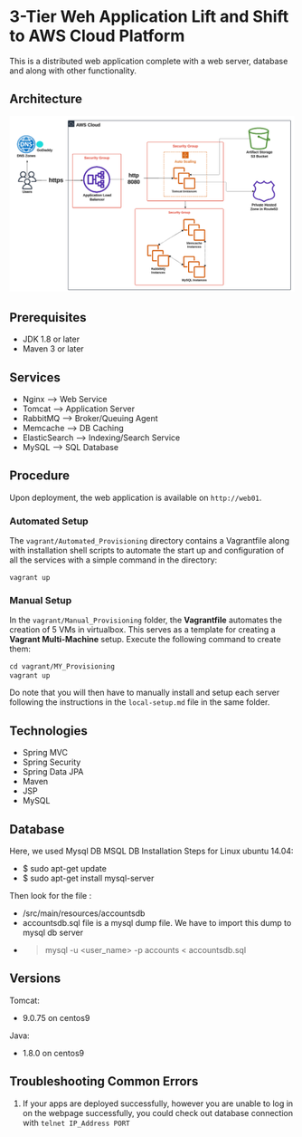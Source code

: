 # 3-Tier Weh Application Lift and Shift to AWS Cloud Platform
This is a distributed web application complete with a web server, 
database and along with other functionality.

## Architecture
![architecture](images/cloud-architecture.png)

## Prerequisites
- JDK 1.8 or later
- Maven 3 or later

## Services
- Nginx --> Web Service
- Tomcat --> Application Server
- RabbitMQ --> Broker/Queuing Agent
- Memcache --> DB Caching
- ElasticSearch --> Indexing/Search Service
- MySQL --> SQL Database

## Procedure
Upon deployment, the web application is available on `http://web01`.
### Automated Setup
The `vagrant/Automated_Provisioning` directory contains a Vagrantfile
along with installation shell scripts to automate the start up and
configuration of all the services with a simple command in the directory:
```
vagrant up
```


### Manual Setup
In the `vagrant/Manual_Provisioning` folder, the **Vagrantfile** 
automates the creation of 5 VMs in virtualbox. 
This serves as a template for creating a **Vagrant Multi-Machine** setup.
Execute the following command to create them:
```
cd vagrant/MY_Provisioning
vagrant up
```

Do note that you will then have to manually install and setup each
server following the instructions in the `local-setup.md` file in the
same folder.


## Technologies 
- Spring MVC
- Spring Security
- Spring Data JPA
- Maven
- JSP
- MySQL
  
## Database
Here, we used Mysql DB 
MSQL DB Installation Steps for Linux ubuntu 14.04:
- $ sudo apt-get update
- $ sudo apt-get install mysql-server

Then look for the file :
- /src/main/resources/accountsdb
- accountsdb.sql file is a mysql dump file. We have to import this dump to mysql db server
- > mysql -u <user_name> -p accounts < accountsdb.sql

## Versions
Tomcat:
  - 9.0.75 on centos9
  
Java:
  - 1.8.0 on centos9



## Troubleshooting Common Errors
1. If your apps are deployed successfully, however you are unable to log in on the webpage successfully, you could check out database connection with `telnet IP_Address PORT`